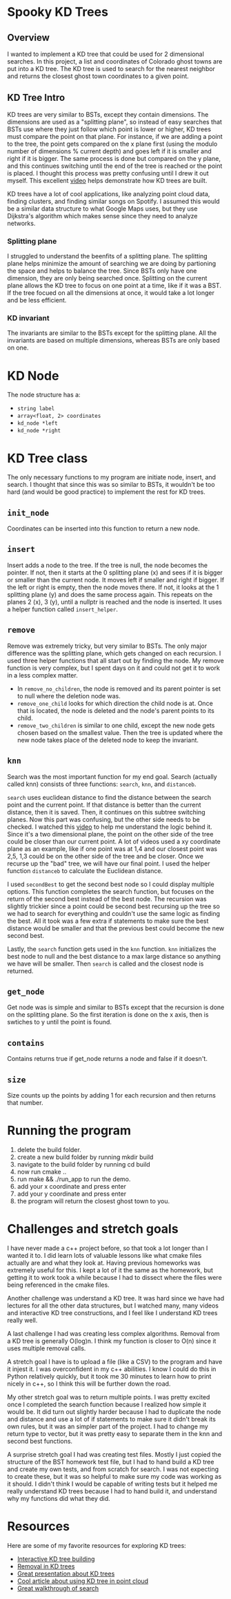 # Spooky KD Trees

## Overview
I wanted to implement a KD tree that could be used for 2 dimensional searches.
In this project, a list and coordinates of Colorado ghost towns are put into a KD tree. The KD tree is used to search for the nearest neighbor and returns the closest ghost town coordinates to a given point.

## KD Tree Intro
KD trees are very similar to BSTs, except they contain dimensions. The dimensions are used as a "splitting plane", so instead of easy searches that BSTs use where they just follow which point is lower or higher, KD trees must compare the point on that plane. For instance, if we are adding a point to the tree, the point gets compared on the x plane first (using the modulo number of dimensions % current depth) and goes left if it is smaller and right if it is bigger. The same process is done but compared on the y plane, and this continues switching until the end of the tree is reached or the point is placed. I thought this process was pretty confusing until I drew it out myself. This excellent [video](https://www.youtube.com/watch?v=BK5x7IUTIyU) helps demonstrate how KD trees are built.

KD trees have a lot of cool applications, like analyzing point cloud data, finding clusters, and finding similar songs on Spotify. I assumed this would be a similar data structure to what Google Maps uses, but they use Dijkstra's algorithm which makes sense since they need to analyze networks.

### Splitting plane
I struggled to understand the beenfits of a splitting plane. The splitting plane helps minimize the amount of searching we are doing by partioning the space and helps to balance the tree. Since BSTs only have one dimension, they are only being searched once. Splitting on the current plane allows the KD tree to focus on one point at a time, like if it was a BST. If the tree focued on all the dimensions at once, it would take a lot longer and be less efficient. 

### KD invariant
The invariants are similar to the BSTs except for the splitting plane. All the invariants are based on multiple dimensions, whereas BSTs are only based on one.

# KD Node
The node structure has a:
* `string label`
* `array<float, 2> coordinates`
* `kd_node *left`
* `kd_node *right`

# KD Tree class
The only necessary functions to my program are initiate node, insert, and search. I thought that since this was so similar to BSTs, it wouldn't be too hard (and would be good practice) to implement the rest for KD trees.

## `init_node`
Coordinates can be inserted into this function to return a new node.

## `insert`
Insert adds a node to the tree. If the tree is null, the node becomes the pointer. If not, then it starts at the 0 splitting plane (x) and sees if it is bigger or smaller than the current node. It moves left if smaller and right if bigger. If the left or right is empty, then the node moves there. If not, it looks at the 1 splitting plane (y) and does the same process again. This repeats on the planes 2 (x), 3 (y), until a nullptr is reached and the node is inserted. It uses a helper function called `insert_helper`.

## `remove`
Remove was extremely tricky, but very similar to BSTs. The only major difference was the splitting plane, which gets changed on each recursion. I used three helper functions that all start out by finding the node. My remove function is very complex, but I spent days on it and could not get it to work in a less complex matter.
* In `remove_no_children`, the node is removed and its parent pointer is set to null where the deletion node was.
* `remove_one_child` looks for which direction the child node is at. Once that is located, the node is deleted and the node's parent points to its child.
* `remove_two_children` is similar to one child, except the new node gets chosen based on the smallest value. Then the tree is updated where the new node takes place of the deleted node to keep the invariant.

## `knn`
Search was the most important function for my end goal. Search (actually called knn) consists of three functions: `search`, `knn`, and `distanceb`.

`search` uses euclidean distance to find the distance between the search point and the current point. If that distance is better than the current distance, then it is saved. Then, it continues on this subtree switching planes. Now this part was confusing, but the other side needs to be checked. I watched this [video](https://www.youtube.com/watch?v=mxrUFkdXaR8) to help me understand the logic behind it. Since it's a two dimensional plane, the point on the other side of the tree could be closer than our current point. A lot of videos used a xy coordinate plane as an example, like if one point was at 1,4 and our closest point was 2,5, 1,3 could be on the other side of the tree and be closer. Once we recurse up the "bad" tree, we will have our final point. I used the helper function `distanceb` to calculate the Euclidean distance.

I used `secondBest` to get the second best node so I could display multiple options. This function completes the search function, but focuses on the return of the second best instead of the best node. The recursion was slightly trickier since a point could be second best recursing up the tree so we had to search for everything and couldn't use the same logic as finding the best. All it took was a few extra if statements to make sure the best distance would be smaller and that the previous best could become the new second best.

Lastly, the `search` function gets used in the `knn` function. `knn` initializes the best node to null and the best distance to a max large distance so anything we have will be smaller. Then `search` is called and the closest node is returned.

## `get_node`
Get node was is simple and similar to BSTs except that the recursion is done on the splitting plane. So the first iteration is done on the x axis, then is swtiches to y until the point is found.

## `contains`
Contains returns true if get_node returns a node and false if it doesn't.

## `size`
Size counts up the points by adding 1 for each recursion and then returns that number.

# Running the program
1. delete the build folder.
2. create a new build folder by running mkdir build
3. navigate to the build folder by running cd build
4. now run cmake ..
5. run make && ./run_app to run the demo.
6. add your x coordinate and press enter
7. add your y coordinate and press enter
8. the program will return the closest ghost town to you.

# Challenges and stretch goals
I have never made a c++ project before, so that took a lot longer than I wanted it to. I did learn lots of valuable lessons like what cmake files actually are and what they look at. Having previous homeworks was extremely useful for this. I kept a lot of it the same as the homework, but getting it to work took a while because I had to dissect where the files were being referenced in the cmake files.

Another challenge was understand a KD tree. It was hard since we have had lectures for all the other data structures, but I watched many, many videos and interactive KD tree constructions, and I feel like I understand KD trees really well.

A last challenge I had was creating less complex algorithms. Removal from a KD tree is generally O(log)n. I think my function is closer to O(n) since it uses multiple removal calls.

A stretch goal I have is to upload a file (like a CSV) to the program and have it injest it. I was overconfident in my c++ abilities. I know I could do this in Python relatively quickly, but it took me 30 minutes to learn how to print nicely in c++, so I think this will be further down the road.

My other stretch goal was to return multiple points. I was pretty excited once I completed the search function because I realized how simple it would be. It did turn out slightly harder because I had to duplicate the node and distance and use a lot of if statements to make sure it didn't break its own rules, but it was an simpler part of the project. I had to change my return type to vector, but it was pretty easy to separate them in the knn and second best functions.

A surprise stretch goal I had was creating test files. Mostly I just copied the structure of the BST homework test file, but I had to hand build a KD tree and create my own tests, and from scratch for search. I was not expecting to create these, but it was so helpful to make sure my code was working as it should. I didn't think I would be capable of writing tests but it helped me really understand KD trees because I had to hand build it, and understand why my functions did what they did.

# Resources
Here are some of my favorite resources for exploring KD trees:
* [Interactive KD tree building](https://opendsa.cs.vt.edu/ODSA/AV/Development/kd-treeAV.html)
* [Removal in KD trees](https://www.geeksforgeeks.org/deletion-in-k-dimensional-tree/)
* [Great presentation about KD trees](https://www.cs.cmu.edu/~ckingsf/bioinfo-lectures/kdtrees.pdf)
* [Cool article about using KD tree in point cloud](https://medium.com/data-science/neighborhood-analysis-kd-trees-and-octrees-for-meshes-and-point-clouds-in-python-19fa96527b77)
* [Great walkthrough of search](https://yasenh.github.io/post/kd-tree/)